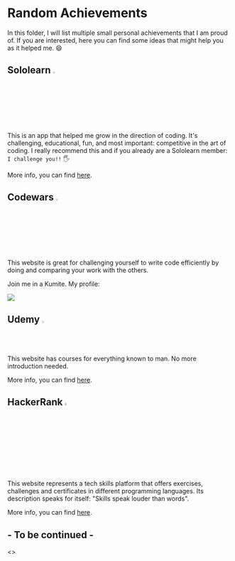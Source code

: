 # Random Achievements

In this folder, I will list multiple small personal achievements that I am proud of. If you are interested, here you can find some ideas that might help you as it helped me. :smile:


## Sololearn <img src="https://blob.sololearn.com/avatars/sololearn.png"  width="3%" height="3%">
This is an app that helped me grow in the direction of coding. It's challenging, educational, fun, and most important: competitive in the art of coding. I really recommend this and if you already are a Sololearn member: `I challenge you!!` :raised_hand_with_fingers_splayed:

More info, you can find [here](Sololearn.md).


## Codewars <img src="https://docs.codewars.com/logo.svg"  width="3%" height="3%">
This website is great for challenging yourself to write code efficiently by doing and comparing your work with the others. 

Join me in a Kumite. My profile:

[<img src="https://www.codewars.com/users/GabyUnalaq/badges/large">](https://www.codewars.com/users/GabyUnalaq)


## Udemy <img src="https://companieslogo.com/img/orig/UDMY.D-ad1cfee4.png"  width="1.5%" height="1.5%">
This website has courses for everything known to man. No more introduction needed. 

More info, you can find [here](Udemy.md).


## HackerRank <img src="https://upload.wikimedia.org/wikipedia/commons/thumb/4/40/HackerRank_Icon-1000px.png/800px-HackerRank_Icon-1000px.png"  width="4%" height="4%">
This website represents a tech skills platform that offers exercises, challenges and certificates in different programming languages. Its description speaks for itself: "Skills speak louder than words".

More info, you can find [here](HackerRank.md).


## - To be continued -
<>
